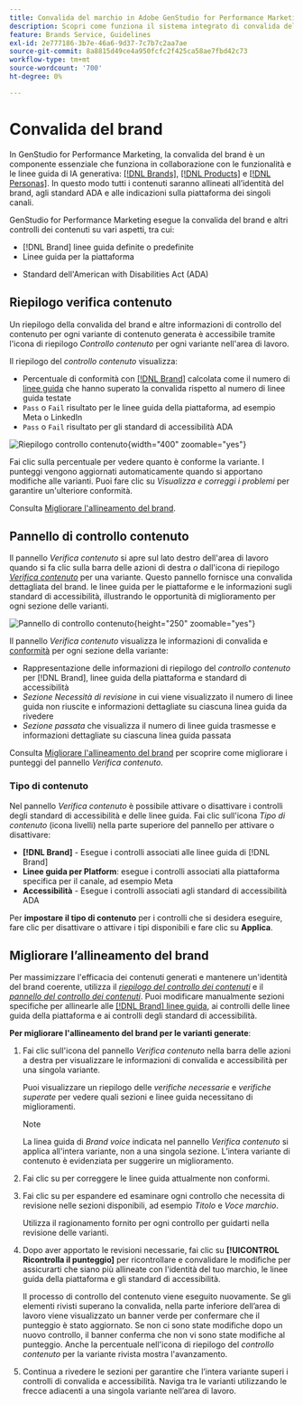 ```yaml
---
title: Convalida del marchio in Adobe GenStudio for Performance Marketing
description: Scopri come funziona il sistema integrato di convalida del brand in GenStudio for Performance Marketing.
feature: Brands Service, Guidelines
exl-id: 2e777186-3b7e-46a6-9d37-7c7b7c2aa7ae
source-git-commit: 8a8815d49ce4a950fcfc2f425ca58ae7fbd42c73
workflow-type: tm+mt
source-wordcount: '700'
ht-degree: 0%

---
```


# Convalida del brand

In GenStudio for Performance Marketing, la convalida del brand è un componente essenziale che funziona in collaborazione con le funzionalità e le linee guida di IA generativa: [[!DNL Brands]](/help/user-guide/guidelines/brands.md), [[!DNL Products]](/help/user-guide/guidelines/products.md) e [[!DNL Personas]](/help/user-guide/guidelines/personas.md). In questo modo tutti i contenuti saranno allineati all’identità del brand, agli standard ADA e alle indicazioni sulla piattaforma dei singoli canali.

GenStudio for Performance Marketing esegue la convalida del brand e altri controlli dei contenuti su vari aspetti, tra cui:

* [!DNL Brand] linee guida definite o predefinite
* Linee guida per la piattaforma
<!-- * Ethical considerations related to gender, ethnicity, race, disability status, and age in AI-generated content -->
* Standard dell&#39;American with Disabilities Act (ADA)

## Riepilogo verifica contenuto

Un riepilogo della convalida del brand e altre informazioni di controllo del contenuto per ogni variante di contenuto generata è accessibile tramite l&#39;icona di riepilogo _Controllo contenuto_ per ogni variante nell&#39;area di lavoro.

Il riepilogo del _controllo contenuto_ visualizza:

* Percentuale di conformità con [[!DNL Brand]](brands.md) calcolata come il numero di [linee guida](overview.md) che hanno superato la convalida rispetto al numero di linee guida testate
* `Pass` o `Fail` risultato per le linee guida della piattaforma, ad esempio Meta o LinkedIn
* `Pass` o `Fail` risultato per gli standard di accessibilità ADA

![Riepilogo controllo contenuto](/help/assets/content-check-summary.png){width="400" zoomable="yes"}

Fai clic sulla percentuale per vedere quanto è conforme la variante. I punteggi vengono aggiornati automaticamente quando si apportano modifiche alle varianti. Puoi fare clic su _Visualizza e correggi i problemi_ per garantire un&#39;ulteriore conformità.

Consulta [Migliorare l&#39;allineamento del brand](#improve-brand-alignment).

## Pannello di controllo contenuto

Il pannello _Verifica contenuto_ si apre sul lato destro dell&#39;area di lavoro quando si fa clic sulla barra delle azioni di destra _o_ dall&#39;icona di riepilogo [_Verifica contenuto_](#content-check-summary) per una variante. Questo pannello fornisce una convalida dettagliata del brand. le linee guida per le piattaforme e le informazioni sugli standard di accessibilità, illustrando le opportunità di miglioramento per ogni sezione delle varianti.

![Pannello di controllo contenuto](/help/assets/content-check-panel.png){height="250" zoomable="yes"}

Il pannello _Verifica contenuto_ visualizza le informazioni di convalida e [conformità](/help/user-guide/guidelines/overview.md#compliance) per ogni sezione della variante:

* Rappresentazione delle informazioni di riepilogo del _controllo contenuto_ per [!DNL Brand], linee guida della piattaforma e standard di accessibilità
* _Sezione Necessità di revisione_ in cui viene visualizzato il numero di linee guida non riuscite e informazioni dettagliate su ciascuna linea guida da rivedere
* _Sezione passata_ che visualizza il numero di linee guida trasmesse e informazioni dettagliate su ciascuna linea guida passata

Consulta [Migliorare l&#39;allineamento del brand](#improve-brand-alignment) per scoprire come migliorare i punteggi del pannello _Verifica contenuto_.

### Tipo di contenuto

Nel pannello _Verifica contenuto_ è possibile attivare o disattivare i controlli degli standard di accessibilità e delle linee guida. Fai clic sull&#39;icona _Tipo di contenuto_ (icona livelli) nella parte superiore del pannello per attivare o disattivare:

* **[!DNL Brand]** - Esegue i controlli associati alle linee guida di [!DNL Brand]
* **Linee guida per Platform**: esegue i controlli associati alla piattaforma specifica per il canale, ad esempio Meta
* **Accessibilità** - Esegue i controlli associati agli standard di accessibilità ADA

Per **impostare il tipo di contenuto** per i controlli che si desidera eseguire, fare clic per disattivare o attivare i tipi disponibili e fare clic su **Applica**.

## Migliorare l’allineamento del brand

Per massimizzare l&#39;efficacia dei contenuti generati e mantenere un&#39;identità del brand coerente, utilizza il [_riepilogo del controllo dei contenuti_](#content-check-summary) e il [_pannello del controllo dei contenuti_](#content-check-panel). Puoi modificare manualmente sezioni specifiche per allinearle alle [[!DNL Brand] linee guida](brands.md), ai controlli delle linee guida della piattaforma e ai controlli degli standard di accessibilità.

**Per migliorare l&#39;allineamento del brand per le varianti generate**:

1. Fai clic sull&#39;icona del pannello _Verifica contenuto_ nella barra delle azioni a destra per visualizzare le informazioni di convalida e accessibilità per una singola variante.

   Puoi visualizzare un riepilogo delle _verifiche necessarie_ e _verifiche superate_ per vedere quali sezioni e linee guida necessitano di miglioramenti.

   >[!NOTE]
   >
   > La linea guida di _Brand voice_ indicata nel pannello _Verifica contenuto_ si applica all&#39;intera variante, non a una singola sezione. L’intera variante di contenuto è evidenziata per suggerire un miglioramento.

1. Fai clic su per correggere le linee guida attualmente non conformi.
1. Fai clic su per espandere ed esaminare ogni controllo che necessita di revisione nelle sezioni disponibili, ad esempio _Titolo_ e _Voce marchio_.

   Utilizza il ragionamento fornito per ogni controllo per guidarti nella revisione delle varianti.

1. Dopo aver apportato le revisioni necessarie, fai clic su **[!UICONTROL Ricontrolla il punteggio]** per ricontrollare e convalidare le modifiche per assicurarti che siano più allineate con l&#39;identità del tuo marchio, le linee guida della piattaforma e gli standard di accessibilità.

   Il processo di controllo del contenuto viene eseguito nuovamente. Se gli elementi rivisti superano la convalida, nella parte inferiore dell’area di lavoro viene visualizzato un banner verde per confermare che il punteggio è stato aggiornato. Se non ci sono state modifiche dopo un nuovo controllo, il banner conferma che non vi sono state modifiche al punteggio. Anche la percentuale nell&#39;icona di riepilogo del _controllo contenuto_ per la variante rivista mostra l&#39;avanzamento.

1. Continua a rivedere le sezioni per garantire che l’intera variante superi i controlli di convalida e accessibilità. Naviga tra le varianti utilizzando le frecce adiacenti a una singola variante nell’area di lavoro.

